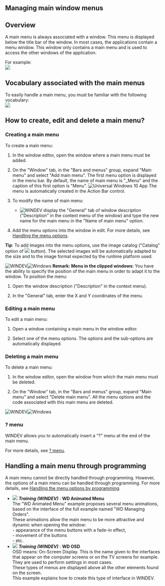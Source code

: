 


## Managing main window menus
			



<a name="NOTE1"></a>
<a name="NOTE1_1"></a>


## Overview
<a name="overview_ELTTEXTE000188"></a>
A main menu is always associated with a window. This menu is displayed below the title bar of the window. In most cases, the applications contain a menu window. This window only contains a main menu and is used to access the other windows of the application.

For example:<br>![](https://doc.pcsoft.fr/en-US/images/image.awp?langid=3&name=MenuPrincipal.gif)


<a name="NOTE2"></a>
<a name="NOTE2_1"></a>


## Vocabulary associated with the main menus
<a name="vocabulary_associated_with_the_main_menus_ELTTEXTE000212"></a>
To easily handle a main menu, you must be familiar with the following vocabulary:<br>![](https://doc.pcsoft.fr/en-US/images/image.awp?langid=3&name=MenuPrleVocab.gif)


<a name="NOTE3"></a>
<a name="NOTE3_1"></a>


## How to create, edit and delete a main menu?
<a name="how_create_edit_and_delete_main_menu_ELTTEXTE000236"></a>


### Creating a main menu
<a name="creating_main_menu_ELTPARAGRAPHE000039"></a>

To create a main menu:

1. In the window editor, open the window where a main menu must be added.

2. On the "Window" tab, in the "Bars and menus" group, expand "Main menu" and select "Add main menu". The first menu option is displayed in the menu bar. By default, the name of main menu is "_Menu" and the caption of this first option is "Menu".
	![Universal Windows 10 App](https://doc.pcsoft.fr/ext/images/us/UNIVERSALAPP.png) The menu is automatically created in the Action Bar control.

3. To modify the name of main menu: 

	- ![WINDEV](https://doc.pcsoft.fr/ext/images/us/WD.png) display the "General" tab of window description ("Description" in the context menu of the window) and type the new name for the main menu in the "Name of main menu" option.




4. Add the menu options into the window in edit. For more details, see [Handling the menu options](../WDChamp/1010008.md).




**Tip**: To add images into the menu options, use the image catalog ("Catalog" option of ![](https://doc.pcsoft.fr/en-US/images/image.awp?langid=3&name=Menu_Image_Editeur%20-%20HC%20N%B0001.gif) button). The selected images will be automatically adapted to the size and to the image format expected by the runtime platform used.

![WINDEV](https://doc.pcsoft.fr/ext/images/us/WD.png)![Windows](https://doc.pcsoft.fr/ext/images/us/WINDOWS.png) **Remark: Menu in the clipped windows**: You have the ability to specify the position of the main menu in order to adapt it to the window. To position the menu:

1. Open the window description ("Description" in the context menu).

2. In the "General" tab, enter the X and Y coordinates of the menu.



<a name="NOTE3_2"></a>


### Editing a main menu
<a name="editing_main_menu_ELTPARAGRAPHE000088"></a>

To edit a main menu: 

1. Open a window containing a main menu in the window editor.

2. Select one of the menu options. The options and the sub-options are automatically displayed.



<a name="NOTE3_3"></a>


### Deleting a main menu
<a name="deleting_main_menu_ELTPARAGRAPHE000098"></a>

To delete a main menu:

1. In the window editor, open the window from which the main menu must be deleted.

2. On the "Window" tab, in the "Bars and menus" group, expand "Main menu" and select "Delete main menu". All the menu options and the code associated with this main menu are deleted.



<a name="NOTE3_4"></a>
![WINDEV](https://doc.pcsoft.fr/ext/images/us/WD.png)![Windows](https://doc.pcsoft.fr/ext/images/us/WINDOWS.png) 

### ? menu
<a name="menu_ELTPARAGRAPHE000122"></a>

WINDEV allows you to automatically insert a "?" menu at the end of the main menu.

For more details, see [? menu](../Editeurs/9000070.md).

<a name="NOTE4"></a>
<a name="NOTE4_1"></a>


## Handling a main menu through programming
<a name="handling_main_menu_through_programming_ELTTEXTE000278"></a>
A main menu cannot be directly handled through programming. However, the options of a main menu can be handled through programming. For more details, see [Handling the menu options by programming](../WDChamp/1010007.md).


- ![](https://doc.pcsoft.fr/en-US/images/image.awp?langid=3&name=WDAnimatedMenu.gif) ***Training (WINDEV)*** : **WD Animated Menu** <br>The "WD Animated Menu" example proposes several menu animations, based on the interface of the full example named "WD Managing Orders".<br>These animations allow the main menu to be more attractive and dynamic when opening the window:<br>- appearance of the menu buttons with a fade-in effect,<br>- movement of the buttons<br>- etc.
- ![](https://doc.pcsoft.fr/en-US/images/image.awp?langid=3&name=WDOSD.gif) ***Training (WINDEV)*** : **WD OSD** <br>OSD means: On-Screen Display. This is the name given to the interfaces that appear on the computer screens or on the TV screens for example. They are used to perform settings in most cases.<br>These types of menus are displayed above all the other elements found on the screen.<br>This example explains how to create this type of interface in WINDEV.


